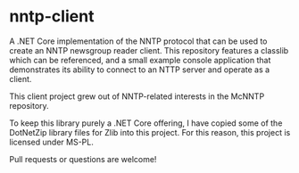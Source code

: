 nntp-client
======

A .NET Core implementation of the NNTP protocol that can be used to create an
NNTP newsgroup reader client.  This repository features a classlib which can
be referenced, and a small example console application that demonstrates
its ability to connect to an NTTP server and operate as a client.

This client project grew out of NNTP-related interests in the McNNTP
repository.

To keep this library purely a .NET Core offering, I have copied some of the
DotNetZip library files for Zlib into this project.  For this reason, this
project is licensed under MS-PL.

Pull requests or questions are welcome!